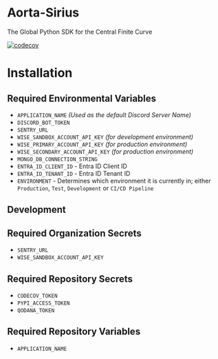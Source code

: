 # Aorta-Sirius

The Global Python SDK for the Central Finite Curve

[![codecov](https://codecov.io/gh/kontinuum-investments/Aorta-Sirius/branch/production/graph/badge.svg?token=TYY4X666XE)](https://codecov.io/gh/kontinuum-investments/Aorta-Sirius)

# Installation

## Required Environmental Variables

- `APPLICATION_NAME` _(Used as the default Discord Server Name)_
- `DISCORD_BOT_TOKEN`
- `SENTRY_URL`
- `WISE_SANDBOX_ACCOUNT_API_KEY` _(for development environment)_
- `WISE_PRIMARY_ACCOUNT_API_KEY` _(for production environment)_
- `WISE_SECONDARY_ACCOUNT_API_KEY` _(for production environment)_
- `MONGO_DB_CONNECTION_STRING`
- `ENTRA_ID_CLIENT_ID` - Entra ID Client ID
- `ENTRA_ID_TENANT_ID` - Entra ID Tenant ID
- `ENVIRONMENT` - Determines which environment it is currently in; either `Production`, `Test`, `Development` or `CI/CD Pipeline`

## Development

## Required Organization Secrets

- `SENTRY_URL`
- `WISE_SANDBOX_ACCOUNT_API_KEY`

## Required Repository Secrets

- `CODECOV_TOKEN`
- `PYPI_ACCESS_TOKEN`
- `QODANA_TOKEN`

## Required Repository Variables

- `APPLICATION_NAME`